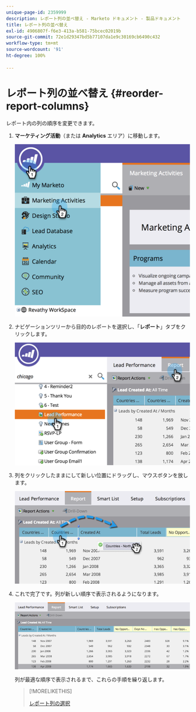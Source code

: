 ```yaml
---
unique-page-id: 2359999
description: レポート列の並べ替え - Marketo ドキュメント - 製品ドキュメント
title: レポート列の並べ替え
exl-id: 4906807f-f6e3-413a-b581-75bcec02019b
source-git-commit: 72e1d29347bd5b77107da1e9c30169cb6490c432
workflow-type: tm+mt
source-wordcount: '91'
ht-degree: 100%

---
```


# レポート列の並べ替え {#reorder-report-columns}

レポート内の列の順序を変更できます。

1. **マーケティング活動**（または **Analytics** エリア）に移動します。

   ![](assets/image2014-9-16-10-3a50-3a27.png)

1. ナビゲーションツリーから目的のレポートを選択し、「**レポート**」タブをクリックします。

   ![](assets/image2014-9-16-10-3a50-3a31.png)

1. 列をクリックしたままにして新しい位置にドラッグし、マウスボタンを放します。

   ![](assets/image2014-9-16-10-3a50-3a34.png)

1. これで完了です。列が新しい順序で表示されるようになります。

   ![](assets/image2014-9-16-10-3a50-3a37.png)

   列が最適な順序で表示されるまで、これらの手順を繰り返します。

   >[!MORELIKETHIS]
   >
   >[レポート列の選択](/help/marketo/product-docs/reporting/basic-reporting/editing-reports/select-report-columns.md)
